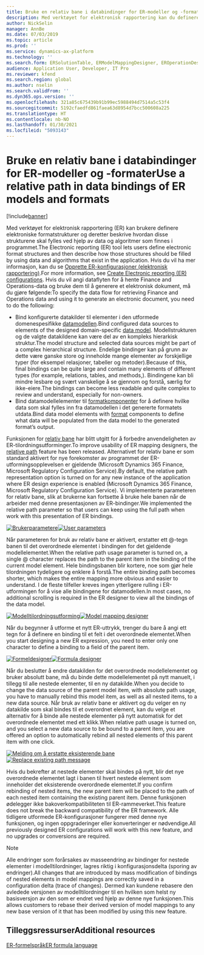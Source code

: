 ```yaml
---
title: Bruke en relativ bane i databindinger for ER-modeller og -formater
description: Med verktøyet for elektronisk rapportering kan du definere elektroniske formatstrukturer og deretter beskrive hvordan disse strukturene skal fylles.
author: NickSelin
manager: AnnBe
ms.date: 07/03/2019
ms.topic: article
ms.prod: ''
ms.service: dynamics-ax-platform
ms.technology: ''
ms.search.form: ERSolutionTable, ERModelMappingDesigner, EROperationDesigner, ERExpressionDesignerFormula
audience: Application User, Developer, IT Pro
ms.reviewer: kfend
ms.search.region: global
ms.author: nselin
ms.search.validFrom: ''
ms.dyn365.ops.version: ''
ms.openlocfilehash: 321a85c675439b91b99ec5988494d7514a5c53f4
ms.sourcegitcommit: 5192cfaedfd861faea63d8954d7bcc500608a225
ms.translationtype: HT
ms.contentlocale: nb-NO
ms.lasthandoff: 01/30/2021
ms.locfileid: "5093143"
---
```

# <a name="use-a-relative-path-in-data-bindings-of-er-models-and-formats"></a><span data-ttu-id="0b7de-103">Bruke en relativ bane i databindinger for ER-modeller og -formater</span><span class="sxs-lookup"><span data-stu-id="0b7de-103">Use a relative path in data bindings of ER models and formats</span></span>

[!include[banner](../includes/banner.md)]

<span data-ttu-id="0b7de-104">Med verktøyet for elektronisk rapportering (ER) kan brukere definere elektroniske formatstrukturer og deretter beskrive hvordan disse strukturene skal fylles ved hjelp av data og algoritmer som finnes i programmet.</span><span class="sxs-lookup"><span data-stu-id="0b7de-104">The Electronic reporting (ER) tool lets users define electronic format structures and then describe how those structures should be filled by using data and algorithms that exist in the application.</span></span> <span data-ttu-id="0b7de-105">Hvis du vil ha mer informasjon, kan du se [Opprette ER-konfigurasjoner (elektronisk rapportering)](electronic-reporting-configuration.md).</span><span class="sxs-lookup"><span data-stu-id="0b7de-105">For more information, see [Create Electronic reporting (ER) configurations](electronic-reporting-configuration.md).</span></span> <span data-ttu-id="0b7de-106">Hvis du vil angi dataflyten for å hente Finance and Operations-data og bruke dem til å generere et elektronisk dokument, må du gjøre følgende:</span><span class="sxs-lookup"><span data-stu-id="0b7de-106">To specify the data flow for retrieving Finance and Operations data and using it to generate  an electronic document, you need to do the following:</span></span>

- <span data-ttu-id="0b7de-107">Bind konfigurerte datakilder til elementer i den utformede domenespesifikke [datamodellen](general-electronic-reporting.md#data-model-and-model-mapping-components).</span><span class="sxs-lookup"><span data-stu-id="0b7de-107">Bind configured data sources to elements of the designed domain-specific [data model](general-electronic-reporting.md#data-model-and-model-mapping-components).</span></span> <span data-ttu-id="0b7de-108">Modellstrukturen og de valgte datakildene kan være del av en kompleks hierarkisk struktur.</span><span class="sxs-lookup"><span data-stu-id="0b7de-108">The model structure and selected data sources might be part of a complex hierarchical structure.</span></span> <span data-ttu-id="0b7de-109">Endelige bindinger kan på grunn av dette være ganske store og inneholde mange elementer av forskjellige typer (for eksempel relasjoner, tabeller og metoder).</span><span class="sxs-lookup"><span data-stu-id="0b7de-109">Because of this, final bindings can be quite large and contain many elements of different types (for example, relations, tables, and methods,).</span></span> <span data-ttu-id="0b7de-110">Bindingene kan bli mindre lesbare og svært vanskelige å se gjennom og forstå, særlig for ikke-eiere.</span><span class="sxs-lookup"><span data-stu-id="0b7de-110">The bindings can become less readable and quite complex to review and understand, especially for non-owners.</span></span> 
- <span data-ttu-id="0b7de-111">Bind datamodellelementer til [formatkomponenter](general-electronic-reporting.md#FormatComponentOutbound) for å definere hvilke data som skal fylles inn fra datamodellen i det genererte formatets utdata.</span><span class="sxs-lookup"><span data-stu-id="0b7de-111">Bind data model elements with [format](general-electronic-reporting.md#FormatComponentOutbound) components to define what data will be populated from the data model to the generated format’s output.</span></span>

<span data-ttu-id="0b7de-112">Funksjonen for [relativ bane](er-formula-language.md#relative-path) har blitt utgitt for å forbedre anvendeligheten av ER-tilordningsutforminger.</span><span class="sxs-lookup"><span data-stu-id="0b7de-112">To improve usability of ER mapping designers, the [relative path](er-formula-language.md#relative-path) feature has been released.</span></span> <span data-ttu-id="0b7de-113">Alternativet for relativ bane er som standard aktivert for nye forekomster av programmet der ER-utformingsopplevelsen er gjeldende (Microsoft Dynamics 365 Finance, Microsoft Regulatory Configuration Service).</span><span class="sxs-lookup"><span data-stu-id="0b7de-113">By default, the relative path representation option is turned on for any new instance of the application where ER design experience is enabled (Microsoft Dynamics 365 Finance, Microsoft Regulatory Configuration Service).</span></span> <span data-ttu-id="0b7de-114">Vi implementerte parameteren for relativ bane, slik at brukerne kan fortsette å bruke hele banen når de arbeider med denne presentasjonen av ER-bindinger.</span><span class="sxs-lookup"><span data-stu-id="0b7de-114">We implemented the relative path parameter so that users can keep using the full path when work with this presentation of ER bindings.</span></span>

<span data-ttu-id="0b7de-115">[![Brukerparametere](./media/relative-path-01.png)](./media/relative-path-01.png)</span><span class="sxs-lookup"><span data-stu-id="0b7de-115">[![User parameters](./media/relative-path-01.png)](./media/relative-path-01.png)</span></span>

 
<span data-ttu-id="0b7de-116">Når parameteren for bruk av relativ bane er aktivert, erstatter ett @-tegn banen til det overordnede elementet i bindingen for det gjeldende modellelementet.</span><span class="sxs-lookup"><span data-stu-id="0b7de-116">When the relative path usage parameter is turned on, a single @ character replaces the path to the parent item in the binding of the current model element.</span></span> <span data-ttu-id="0b7de-117">Hele bindingsbanen blir kortere, noe som gjør hele tilordningen tydeligere og enklere å forstå.</span><span class="sxs-lookup"><span data-stu-id="0b7de-117">The entire binding path becomes shorter, which makes the entire mapping more obvious and easier to understand.</span></span> <span data-ttu-id="0b7de-118">I de fleste tilfeller kreves ingen ytterligere rulling i ER-utformingen for å vise alle bindingene for datamodellen.</span><span class="sxs-lookup"><span data-stu-id="0b7de-118">In most cases, no additional scrolling is required in the ER designer to view all the bindings of the data model.</span></span>

<span data-ttu-id="0b7de-119">[![Modelltilordningsutforming](./media/relative-path-02.png)](./media/relative-path-02.png)</span><span class="sxs-lookup"><span data-stu-id="0b7de-119">[![Model mapping designer](./media/relative-path-02.png)](./media/relative-path-02.png)</span></span>
 
<span data-ttu-id="0b7de-120">Når du begynner å utforme et nytt ER-uttrykk, trenger du bare å angi ett tegn for å definere en binding til et felt i det overordnede elementet.</span><span class="sxs-lookup"><span data-stu-id="0b7de-120">When you start designing a new ER expression, you need to enter only one character to define a binding to a field of the parent item.</span></span>

<span data-ttu-id="0b7de-121">[![Formeldesigner](./media/relative-path-03.png)](./media/relative-path-03.png)</span><span class="sxs-lookup"><span data-stu-id="0b7de-121">[![Formula designer](./media/relative-path-03.png)](./media/relative-path-03.png)</span></span>
 
<span data-ttu-id="0b7de-122">Når du beslutter å endre datakilden for det overordnede modellelementet og bruker absolutt bane, må du binde dette modellelementet på nytt manuelt, i tillegg til alle nestede elementer, til en ny datakilde.</span><span class="sxs-lookup"><span data-stu-id="0b7de-122">When you decide to change the data source of the parent model item, with absolute path usage, you have to manually rebind this model item, as well as all nested items, to a new data source.</span></span> <span data-ttu-id="0b7de-123">Når bruk av relativ bane er aktivert og du velger en ny datakilde som skal bindes til et overordnet element, kan du velge et alternativ for å binde alle nestede elementer på nytt automatisk for det overordnede elementet med ett klikk.</span><span class="sxs-lookup"><span data-stu-id="0b7de-123">When relative path usage is turned on, and you select a new data source to be bound to a parent item, you are offered an option to automatically rebind all nested elements of this parent item with one click.</span></span>

<span data-ttu-id="0b7de-124">[![Melding om å erstatte eksisterende bane](./media/relative-path-04.png)](./media/relative-path-04.png)</span><span class="sxs-lookup"><span data-stu-id="0b7de-124">[![Replace existing path message](./media/relative-path-04.png)](./media/relative-path-04.png)</span></span>
 
<span data-ttu-id="0b7de-125">Hvis du bekrefter at nestede elementer skal bindes på nytt, blir det nye overordnede elementet lagt i banen til hvert nestede element som inneholder det eksisterende overordnede elementet.</span><span class="sxs-lookup"><span data-stu-id="0b7de-125">If you confirm rebinding of nested items, the new parent item will be placed to the path of each nested item containing the existing parent item.</span></span>
<span data-ttu-id="0b7de-126">Denne funksjonen ødelegger ikke bakoverkompatibiliteten til ER-rammeverket.</span><span class="sxs-lookup"><span data-stu-id="0b7de-126">This feature does not break the backward compatibility of the ER framework.</span></span> <span data-ttu-id="0b7de-127">Alle tidligere utformede ER-konfigurasjoner fungerer med denne nye funksjonen, og ingen oppgraderinger eller konverteringer er nødvendige.</span><span class="sxs-lookup"><span data-stu-id="0b7de-127">All previously designed ER configurations will work with this new feature, and no upgrades or conversions are required.</span></span>

> [!NOTE]
> <span data-ttu-id="0b7de-128">Alle endringer som forårsakes av masseendring av bindinger for nestede elementer i modelltilordninger, lagres riktig i konfigurasjonsdelta (sporing av endringer).</span><span class="sxs-lookup"><span data-stu-id="0b7de-128">All changes that are introduced by mass modification of bindings of nested elements in model mappings are correctly saved in a configuration delta (trace of changes).</span></span> <span data-ttu-id="0b7de-129">Dermed kan kundene rebasere den avledede versjonen av modelltilordninger til en hvilken som helst ny basisversjon av den som er endret ved hjelp av denne nye funksjonen.</span><span class="sxs-lookup"><span data-stu-id="0b7de-129">This allows customers to rebase their derived version of model mappings to any new base version of it that has been modified by using this new feature.</span></span>

## <a name="additional-resources"></a><span data-ttu-id="0b7de-130">Tilleggsressurser</span><span class="sxs-lookup"><span data-stu-id="0b7de-130">Additional resources</span></span>

[<span data-ttu-id="0b7de-131">ER-formelspråk</span><span class="sxs-lookup"><span data-stu-id="0b7de-131">ER formula language</span></span>](er-formula-language.md)
